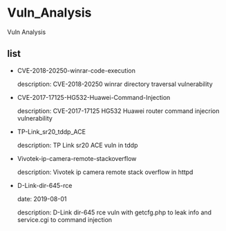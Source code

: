 # Vuln_Analysis
Vuln Analysis

## list

* CVE-2018-20250-winrar-code-execution

	description: CVE-2018-20250 winrar directory traversal vulnerability

* CVE-2017-17125-HG532-Huawei-Command-Injection

	description: CVE-2017-17125 HG532 Huawei router command injecrion vulnerability

* TP-Link_sr20_tddp_ACE

	description: TP Link sr20 ACE vuln in tddp

* Vivotek-ip-camera-remote-stackoverflow

	description: Vivotek ip camera remote stack overflow in httpd

* D-Link-dir-645-rce

	date: 2019-08-01

	description: D-Link dir-645 rce vuln with getcfg.php to leak info and service.cgi to command injection
